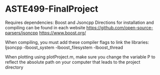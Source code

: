 # ASTE499-FinalProject

Requires dependencies: Boost and Jsoncpp
Directions for installation and compiling can be found in each website
https://github.com/open-source-parsers/jsoncpp
https://www.boost.org/

When compiling, you must add these compiler flags to link the libraries: 
ljsoncpp -lboost_system -lboost_filesystem -lboost_thread

When plotting using plotProject.m, make sure you change the variable P to reflect the absolute path on your computer that leads to the project directory


